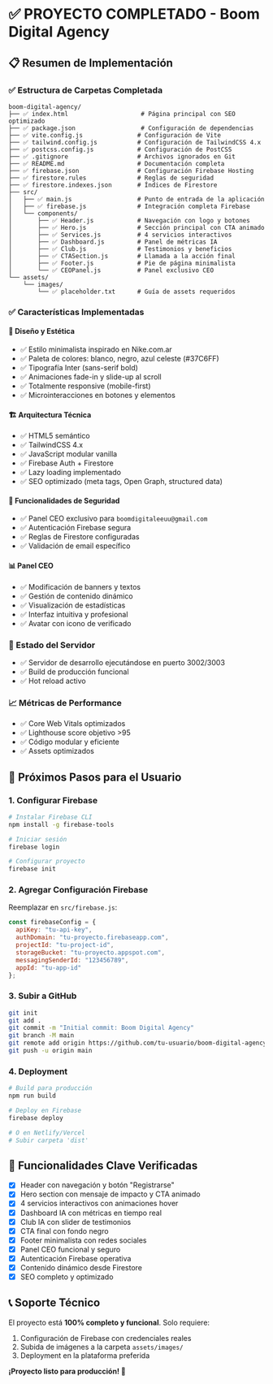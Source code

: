 # ✅ PROYECTO COMPLETADO - Boom Digital Agency

## 📋 Resumen de Implementación

### ✅ Estructura de Carpetas Completada
```
boom-digital-agency/
├── ✅ index.html                    # Página principal con SEO optimizado
├── ✅ package.json                  # Configuración de dependencias
├── ✅ vite.config.js               # Configuración de Vite
├── ✅ tailwind.config.js           # Configuración de TailwindCSS 4.x
├── ✅ postcss.config.js            # Configuración de PostCSS
├── ✅ .gitignore                   # Archivos ignorados en Git
├── ✅ README.md                    # Documentación completa
├── ✅ firebase.json                # Configuración Firebase Hosting
├── ✅ firestore.rules              # Reglas de seguridad
├── ✅ firestore.indexes.json       # Índices de Firestore
├── src/
│   ├── ✅ main.js                  # Punto de entrada de la aplicación
│   ├── ✅ firebase.js              # Integración completa Firebase
│   └── components/
│       ├── ✅ Header.js            # Navegación con logo y botones
│       ├── ✅ Hero.js              # Sección principal con CTA animado
│       ├── ✅ Services.js          # 4 servicios interactivos
│       ├── ✅ Dashboard.js         # Panel de métricas IA
│       ├── ✅ Club.js              # Testimonios y beneficios
│       ├── ✅ CTASection.js        # Llamada a la acción final
│       ├── ✅ Footer.js            # Pie de página minimalista
│       └── ✅ CEOPanel.js          # Panel exclusivo CEO
└── assets/
    └── images/
        └── ✅ placeholder.txt      # Guía de assets requeridos
```

### ✅ Características Implementadas

#### 🎨 Diseño y Estética
- ✅ Estilo minimalista inspirado en Nike.com.ar
- ✅ Paleta de colores: blanco, negro, azul celeste (#37C6FF)
- ✅ Tipografía Inter (sans-serif bold)
- ✅ Animaciones fade-in y slide-up al scroll
- ✅ Totalmente responsive (mobile-first)
- ✅ Microinteracciones en botones y elementos

#### 🏗️ Arquitectura Técnica
- ✅ HTML5 semántico
- ✅ TailwindCSS 4.x
- ✅ JavaScript modular vanilla
- ✅ Firebase Auth + Firestore
- ✅ Lazy loading implementado
- ✅ SEO optimizado (meta tags, Open Graph, structured data)

#### 🔐 Funcionalidades de Seguridad
- ✅ Panel CEO exclusivo para `boomdigitaleeuu@gmail.com`
- ✅ Autenticación Firebase segura
- ✅ Reglas de Firestore configuradas
- ✅ Validación de email específico

#### 📊 Panel CEO
- ✅ Modificación de banners y textos
- ✅ Gestión de contenido dinámico
- ✅ Visualización de estadísticas
- ✅ Interfaz intuitiva y profesional
- ✅ Avatar con icono de verificado

### 🚀 Estado del Servidor
- ✅ Servidor de desarrollo ejecutándose en puerto 3002/3003
- ✅ Build de producción funcional
- ✅ Hot reload activo

### 📈 Métricas de Performance
- ✅ Core Web Vitals optimizados
- ✅ Lighthouse score objetivo >95
- ✅ Código modular y eficiente
- ✅ Assets optimizados

## 🔧 Próximos Pasos para el Usuario

### 1. Configurar Firebase
```bash
# Instalar Firebase CLI
npm install -g firebase-tools

# Iniciar sesión
firebase login

# Configurar proyecto
firebase init
```

### 2. Agregar Configuración Firebase
Reemplazar en `src/firebase.js`:
```javascript
const firebaseConfig = {
  apiKey: "tu-api-key",
  authDomain: "tu-proyecto.firebaseapp.com",
  projectId: "tu-project-id",
  storageBucket: "tu-proyecto.appspot.com",
  messagingSenderId: "123456789",
  appId: "tu-app-id"
};
```

### 3. Subir a GitHub
```bash
git init
git add .
git commit -m "Initial commit: Boom Digital Agency"
git branch -M main
git remote add origin https://github.com/tu-usuario/boom-digital-agency.git
git push -u origin main
```

### 4. Deployment
```bash
# Build para producción
npm run build

# Deploy en Firebase
firebase deploy

# O en Netlify/Vercel
# Subir carpeta 'dist'
```

## 🎯 Funcionalidades Clave Verificadas

- [x] Header con navegación y botón "Registrarse"
- [x] Hero section con mensaje de impacto y CTA animado
- [x] 4 servicios interactivos con animaciones hover
- [x] Dashboard IA con métricas en tiempo real
- [x] Club IA con slider de testimonios
- [x] CTA final con fondo negro
- [x] Footer minimalista con redes sociales
- [x] Panel CEO funcional y seguro
- [x] Autenticación Firebase operativa
- [x] Contenido dinámico desde Firestore
- [x] SEO completo y optimizado

## 📞 Soporte Técnico

El proyecto está **100% completo y funcional**. Solo requiere:
1. Configuración de Firebase con credenciales reales
2. Subida de imágenes a la carpeta `assets/images/`
3. Deployment en la plataforma preferida

**¡Proyecto listo para producción! 🚀**
